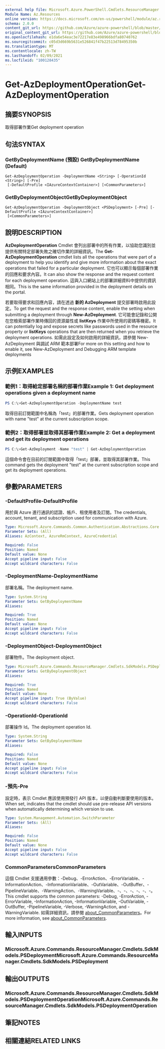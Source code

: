 ```yaml
---
external help file: Microsoft.Azure.PowerShell.Cmdlets.ResourceManager.dll-Help.xml
Module Name: Az.Resources
online version: https://docs.microsoft.com/en-us/powershell/module/az.resources/get-azdeploymentoperation
schema: 2.0.0
content_git_url: https://github.com/Azure/azure-powershell/blob/master/src/Resources/Resources/help/Get-AzDeploymentOperation.md
original_content_git_url: https://github.com/Azure/azure-powershell/blob/master/src/Resources/Resources/help/Get-AzDeploymentOperation.md
ms.openlocfilehash: e1da6e54eac3e72217e83e498966bdfa80740762
ms.sourcegitcommit: c05d3d669b5631e526841f47b22513d78495350b
ms.translationtype: MT
ms.contentlocale: zh-TW
ms.lasthandoff: 02/09/2021
ms.locfileid: "100128435"
---
```

# <span data-ttu-id="9d82b-101">Get-AzDeploymentOperation</span><span class="sxs-lookup"><span data-stu-id="9d82b-101">Get-AzDeploymentOperation</span></span>

## <span data-ttu-id="9d82b-102">摘要</span><span class="sxs-lookup"><span data-stu-id="9d82b-102">SYNOPSIS</span></span>
<span data-ttu-id="9d82b-103">取得部署作業</span><span class="sxs-lookup"><span data-stu-id="9d82b-103">Get deployment operation</span></span>

## <span data-ttu-id="9d82b-104">句法</span><span class="sxs-lookup"><span data-stu-id="9d82b-104">SYNTAX</span></span>

### <span data-ttu-id="9d82b-105">GetByDeploymentName (預設) </span><span class="sxs-lookup"><span data-stu-id="9d82b-105">GetByDeploymentName (Default)</span></span>
```
Get-AzDeploymentOperation -DeploymentName <String> [-OperationId <String>] [-Pre]
 [-DefaultProfile <IAzureContextContainer>] [<CommonParameters>]
```

### <span data-ttu-id="9d82b-106">GetByDeploymentObject</span><span class="sxs-lookup"><span data-stu-id="9d82b-106">GetByDeploymentObject</span></span>
```
Get-AzDeploymentOperation -DeploymentObject <PSDeployment> [-Pre] [-DefaultProfile <IAzureContextContainer>]
 [<CommonParameters>]
```

## <span data-ttu-id="9d82b-107">說明</span><span class="sxs-lookup"><span data-stu-id="9d82b-107">DESCRIPTION</span></span>
<span data-ttu-id="9d82b-108">**AzDeploymentOperation** Cmdlet 會列出部署中的所有作業，以協助您識別並提供有關特定部署失敗之確切作業的詳細資訊。</span><span class="sxs-lookup"><span data-stu-id="9d82b-108">The **Get-AzDeploymentOperation** cmdlet lists all the operations that were part of a deployment to help you identify and give more information about the exact operations that failed for a particular deployment.</span></span>
<span data-ttu-id="9d82b-109">它也可以顯示每個部署作業的回應和要求內容。</span><span class="sxs-lookup"><span data-stu-id="9d82b-109">It can also show the response and the request content for each deployment operation.</span></span>
<span data-ttu-id="9d82b-110">這與入口網站上的部署詳細資料中提供的資訊相同。</span><span class="sxs-lookup"><span data-stu-id="9d82b-110">This is the same information provided in the deployment details on the portal.</span></span>

<span data-ttu-id="9d82b-111">若要取得要求和回應內容，請在透過 **新的 AzDeployment** 提交部署時啟用此設定。</span><span class="sxs-lookup"><span data-stu-id="9d82b-111">To get the request and the response content, enable the setting when submitting a deployment through **New-AzDeployment**.</span></span>
<span data-ttu-id="9d82b-112">它可能會記錄和公開在您檢索部署作業時傳回的資源屬性或 **listKeys** 作業中所使用的密碼等機密。</span><span class="sxs-lookup"><span data-stu-id="9d82b-112">It can potentially log and expose secrets like passwords used in the resource property or **listKeys** operations that are then returned when you retrieve the deployment operations.</span></span>
<span data-ttu-id="9d82b-113">如需此設定及如何啟用的詳細資訊，請參閱 New-AzDeployment 與調試 ARM 範本部署</span><span class="sxs-lookup"><span data-stu-id="9d82b-113">For more on this setting and how to enable it, see New-AzDeployment and Debugging ARM template deployments</span></span>

## <span data-ttu-id="9d82b-114">示例</span><span class="sxs-lookup"><span data-stu-id="9d82b-114">EXAMPLES</span></span>

### <span data-ttu-id="9d82b-115">範例1：取得給定部署名稱的部署作業</span><span class="sxs-lookup"><span data-stu-id="9d82b-115">Example 1: Get deployment operations given a deployment name</span></span>
```powershell
PS C:\>Get-AzDeploymentOperation -DeploymentName test
```

<span data-ttu-id="9d82b-116">取得目前訂閱範圍中名稱為「test」的部署作業。</span><span class="sxs-lookup"><span data-stu-id="9d82b-116">Gets deployment operation with name "test" at the current subscription scope.</span></span>

### <span data-ttu-id="9d82b-117">範例2：取得部署並取得其部署作業</span><span class="sxs-lookup"><span data-stu-id="9d82b-117">Example 2: Get a deployment and get its deployment operations</span></span>
```powershell
PS C:\>Get-AzDeployment -Name "test" | Get-AzDeploymentOperation
```

<span data-ttu-id="9d82b-118">這個命令會在目前的訂閱範圍中取得「test」部署，並取得其部署作業。</span><span class="sxs-lookup"><span data-stu-id="9d82b-118">This command gets the deployment "test" at the current subscription scope and get its deployment operations.</span></span>

## <span data-ttu-id="9d82b-119">參數</span><span class="sxs-lookup"><span data-stu-id="9d82b-119">PARAMETERS</span></span>

### <span data-ttu-id="9d82b-120">-DefaultProfile</span><span class="sxs-lookup"><span data-stu-id="9d82b-120">-DefaultProfile</span></span>
<span data-ttu-id="9d82b-121">用於與 Azure 進行通訊的認證、帳戶、租使用者及訂閱。</span><span class="sxs-lookup"><span data-stu-id="9d82b-121">The credentials, account, tenant, and subscription used for communication with Azure.</span></span>

```yaml
Type: Microsoft.Azure.Commands.Common.Authentication.Abstractions.Core.IAzureContextContainer
Parameter Sets: (All)
Aliases: AzContext, AzureRmContext, AzureCredential

Required: False
Position: Named
Default value: None
Accept pipeline input: False
Accept wildcard characters: False
```

### <span data-ttu-id="9d82b-122">-DeploymentName</span><span class="sxs-lookup"><span data-stu-id="9d82b-122">-DeploymentName</span></span>
<span data-ttu-id="9d82b-123">部署名稱。</span><span class="sxs-lookup"><span data-stu-id="9d82b-123">The deployment name.</span></span>

```yaml
Type: System.String
Parameter Sets: GetByDeploymentName
Aliases:

Required: True
Position: Named
Default value: None
Accept pipeline input: False
Accept wildcard characters: False
```

### <span data-ttu-id="9d82b-124">-DeploymentObject</span><span class="sxs-lookup"><span data-stu-id="9d82b-124">-DeploymentObject</span></span>
<span data-ttu-id="9d82b-125">部署物件。</span><span class="sxs-lookup"><span data-stu-id="9d82b-125">The deployment object.</span></span>

```yaml
Type: Microsoft.Azure.Commands.ResourceManager.Cmdlets.SdkModels.PSDeployment
Parameter Sets: GetByDeploymentObject
Aliases:

Required: True
Position: Named
Default value: None
Accept pipeline input: True (ByValue)
Accept wildcard characters: False
```

### <span data-ttu-id="9d82b-126">-OperationId</span><span class="sxs-lookup"><span data-stu-id="9d82b-126">-OperationId</span></span>
<span data-ttu-id="9d82b-127">部署操作 Id。</span><span class="sxs-lookup"><span data-stu-id="9d82b-127">The deployment operation Id.</span></span>

```yaml
Type: System.String
Parameter Sets: GetByDeploymentName
Aliases:

Required: False
Position: Named
Default value: None
Accept pipeline input: False
Accept wildcard characters: False
```

### <span data-ttu-id="9d82b-128">-預先</span><span class="sxs-lookup"><span data-stu-id="9d82b-128">-Pre</span></span>
<span data-ttu-id="9d82b-129">設定時，表示 Cmdlet 應該使用預發行 API 版本，以便自動判斷要使用的版本。</span><span class="sxs-lookup"><span data-stu-id="9d82b-129">When set, indicates that the cmdlet should use pre-release API versions when automatically determining which version to use.</span></span>

```yaml
Type: System.Management.Automation.SwitchParameter
Parameter Sets: (All)
Aliases:

Required: False
Position: Named
Default value: None
Accept pipeline input: False
Accept wildcard characters: False
```

### <span data-ttu-id="9d82b-130">CommonParameters</span><span class="sxs-lookup"><span data-stu-id="9d82b-130">CommonParameters</span></span>
<span data-ttu-id="9d82b-131">這個 Cmdlet 支援通用參數：-Debug、-ErrorAction、-ErrorVariable、-InformationAction、-InformationVariable、-OutVariable、-OutBuffer、-PipelineVariable、-WarningAction、-WarningVariable、-、-、-、-、-、-。</span><span class="sxs-lookup"><span data-stu-id="9d82b-131">This cmdlet supports the common parameters: -Debug, -ErrorAction, -ErrorVariable, -InformationAction, -InformationVariable, -OutVariable, -OutBuffer, -PipelineVariable, -Verbose, -WarningAction, and -WarningVariable.</span></span> <span data-ttu-id="9d82b-132">如需詳細資訊，請參閱 [about_CommonParameters](http://go.microsoft.com/fwlink/?LinkID=113216)。</span><span class="sxs-lookup"><span data-stu-id="9d82b-132">For more information, see [about_CommonParameters](http://go.microsoft.com/fwlink/?LinkID=113216).</span></span>

## <span data-ttu-id="9d82b-133">輸入</span><span class="sxs-lookup"><span data-stu-id="9d82b-133">INPUTS</span></span>

### <span data-ttu-id="9d82b-134">Microsoft.Azure.Commands.ResourceManager.Cmdlets.SdkModels.PSDeployment</span><span class="sxs-lookup"><span data-stu-id="9d82b-134">Microsoft.Azure.Commands.ResourceManager.Cmdlets.SdkModels.PSDeployment</span></span>

## <span data-ttu-id="9d82b-135">輸出</span><span class="sxs-lookup"><span data-stu-id="9d82b-135">OUTPUTS</span></span>

### <span data-ttu-id="9d82b-136">Microsoft.Azure.Commands.ResourceManager.Cmdlets.SdkModels.PSDeploymentOperation</span><span class="sxs-lookup"><span data-stu-id="9d82b-136">Microsoft.Azure.Commands.ResourceManager.Cmdlets.SdkModels.PSDeploymentOperation</span></span>

## <span data-ttu-id="9d82b-137">筆記</span><span class="sxs-lookup"><span data-stu-id="9d82b-137">NOTES</span></span>

## <span data-ttu-id="9d82b-138">相關連結</span><span class="sxs-lookup"><span data-stu-id="9d82b-138">RELATED LINKS</span></span>
